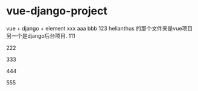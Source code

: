 # vue-django-project
vue + django + element 
xxx
aaa
bbb
123
helianthus 的那个文件夹是vue项目
另一个是django后台项目.
111

222

333

444

555